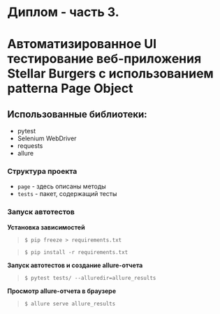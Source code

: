 # Диплом - часть 3.
# Автоматизированное UI тестирование веб-приложения Stellar Burgers с использованием patterna Page Object 

## Использованные библиотеки:

- pytest
- Selenium WebDriver
- requests
- allure

### Структура проекта

- `page` - здесь описаны методы
- `tests` - пакет, содержащий тесты

### Запуск автотестов

**Установка зависимостей**

> `$ pip freeze > requirements.txt`

> `$ pip install -r requirements.txt`

**Запуск автотестов и создание allure-отчета**

>  `$ pytest tests/ --alluredir=allure_results`

**Просмотр allure-отчета в браузере**

>  `$ allure serve allure_results`


